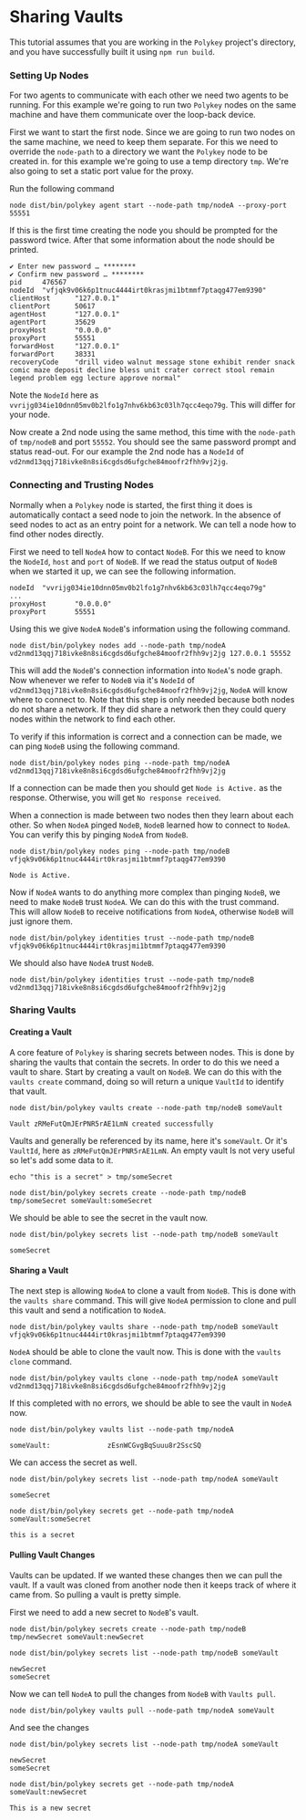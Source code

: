 # Sharing Vaults

This tutorial assumes that you are working in the `Polykey` project's directory, and you have successfully built it using `npm run build`.

### Setting Up Nodes
For two agents to communicate with each other we need two agents to be running. For this example we're going to run two `Polykey` nodes on the same machine and have them communicate over the loop-back device.

First we want to start the first node. Since we are going to run two nodes on the same machine, we need to keep them separate. For this we need to override the `node-path` to a directory we want the `Polykey` node to be created in. for this example we're going to use a temp directory `tmp`.  We're also going to set a static port value for the proxy.

Run the following command

```
node dist/bin/polykey agent start --node-path tmp/nodeA --proxy-port 55551
```

If this is the first time creating the node you should be prompted for the password twice. After that some information about the node should be printed.

```
✔ Enter new password … ********
✔ Confirm new password … ********
pid     476567
nodeId  "vfjqk9v06k6p1tnuc4444irt0krasjmi1btmmf7ptaqg477em9390"
clientHost      "127.0.0.1"
clientPort      50617
agentHost       "127.0.0.1"
agentPort       35629
proxyHost       "0.0.0.0"
proxyPort       55551
forwardHost     "127.0.0.1"
forwardPort     38331
recoveryCode    "drill video walnut message stone exhibit render snack comic maze deposit decline bless unit crater correct stool remain legend problem egg lecture approve normal"
```

Note the `NodeId` here as `vvrijg034ie10dnn05mv0b2lfo1g7nhv6kb63c03lh7qcc4eqo79g`. This will differ for your node.

Now create a 2nd node using the same method, this time with the `node-path` of `tmp/nodeB` and port `55552`. You should see the same password prompt and status read-out. For our example the 2nd node has a `NodeId` of `vd2nmd13qqj718ivke8n8si6cgdsd6ufgche84moofr2fhh9vj2jg`.

### Connecting and Trusting Nodes

Normally when a `Polykey` node is started, the first thing it does is automatically contact a seed node to join the network. In the absence of seed nodes to act as an entry point for a network. We can tell a node how to find other nodes directly.

First we need to tell `NodeA` how to contact `NodeB`. For this we need to know the `NodeId`, `host` and `port` of `NodeB`. If we read the status output of `NodeB` when we started it up, we can see the following information.

```
nodeId  "vvrijg034ie10dnn05mv0b2lfo1g7nhv6kb63c03lh7qcc4eqo79g"
...
proxyHost       "0.0.0.0"
proxyPort       55551
```

Using this we give `NodeA` `NodeB`'s information using the following command.

```
node dist/bin/polykey nodes add --node-path tmp/nodeA vd2nmd13qqj718ivke8n8si6cgdsd6ufgche84moofr2fhh9vj2jg 127.0.0.1 55552
```

This will add the `NodeB`'s connection information into `NodeA`'s node graph. Now whenever we refer to `NodeB` via it's `NodeId` of `vd2nmd13qqj718ivke8n8si6cgdsd6ufgche84moofr2fhh9vj2jg`, `NodeA` will know where to connect to. Note that this step is only needed because both nodes do not share a network. If they did share a network then they could query nodes within the network to find each other.

To verify if this information is correct and a connection can be made, we can ping `NodeB` using the following command.

```
node dist/bin/polykey nodes ping --node-path tmp/nodeA vd2nmd13qqj718ivke8n8si6cgdsd6ufgche84moofr2fhh9vj2jg
```

If a connection can be made then you should get `Node is Active.` as the response. Otherwise, you will get `No response received`.

When a connection is made between two nodes then they learn about each other. So when `NodeA` pinged `NodeB`, `NodeB` learned how to connect to `NodeA`. You can verify this by pinging `NodeA` from `NodeB`.

```
node dist/bin/polykey nodes ping --node-path tmp/nodeB vfjqk9v06k6p1tnuc4444irt0krasjmi1btmmf7ptaqg477em9390

Node is Active.
```

Now if `NodeA` wants to do anything more complex than pinging `NodeB`, we need to make `NodeB` trust `NodeA`. We can do this with the trust command. This will allow `NodeB` to receive notifications from `NodeA`, otherwise `NodeB` will just ignore them.

```
node dist/bin/polykey identities trust --node-path tmp/nodeB vfjqk9v06k6p1tnuc4444irt0krasjmi1btmmf7ptaqg477em9390
```

We should also have `NodeA` trust `NodeB`.

```
node dist/bin/polykey identities trust --node-path tmp/nodeB vd2nmd13qqj718ivke8n8si6cgdsd6ufgche84moofr2fhh9vj2jg
```

### Sharing Vaults

#### Creating a Vault
A core feature of `Polykey` is sharing secrets between nodes. This is done by sharing the vaults that contain the secrets. In order to do this we need a vault to share. Start by creating a vault on `NodeB`. We can do this with the `vaults create` command, doing so will return a unique `VaultId` to identify that vault.

```
node dist/bin/polykey vaults create --node-path tmp/nodeB someVault

Vault zRMeFutQmJErPNR5rAE1LmN created successfully
```

Vaults and generally be referenced by its name, here it's `someVault`. Or it's `VaultId`, here as `zRMeFutQmJErPNR5rAE1LmN`. An empty vault Is not very useful so let's add some data to it.


```
echo "this is a secret" > tmp/someSecret

node dist/bin/polykey secrets create --node-path tmp/nodeB tmp/someSecret someVault:someSecret
```

We should be able to see the secret in the vault now.

```
node dist/bin/polykey secrets list --node-path tmp/nodeB someVault

someSecret
```

#### Sharing a Vault

The next step is allowing `NodeA` to clone a vault from `NodeB`. This is done with the `vaults share` command. This will give `NodeA` permission to clone and pull this vault and send a notification to `NodeA`.

```
node dist/bin/polykey vaults share --node-path tmp/nodeB someVault vfjqk9v06k6p1tnuc4444irt0krasjmi1btmmf7ptaqg477em9390
```

`NodeA` should be able to clone the vault now. This is done with the `vaults clone` command.

```
node dist/bin/polykey vaults clone --node-path tmp/nodeA someVault vd2nmd13qqj718ivke8n8si6cgdsd6ufgche84moofr2fhh9vj2jg
```

If this completed with no errors, we should be able to see the vault in `NodeA` now.

```
node dist/bin/polykey vaults list --node-path tmp/nodeA

someVault:              zEsnWCGvgBqSuuu8r2SscSQ
```

We can access the secret as well.

```
node dist/bin/polykey secrets list --node-path tmp/nodeA someVault

someSecret

node dist/bin/polykey secrets get --node-path tmp/nodeA someVault:someSecret

this is a secret
```

#### Pulling Vault Changes

Vaults can be updated. If we wanted these changes then we can pull the vault. If a vault was cloned from another node then it keeps track of where it came from. So pulling a vault is pretty simple.

First we need to add a new secret to `NodeB`'s vault.

```
node dist/bin/polykey secrets create --node-path tmp/nodeB tmp/newSecret someVault:newSecret

node dist/bin/polykey secrets list --node-path tmp/nodeB someVault

newSecret
someSecret
```

Now we can tell `NodeA` to pull the changes from `NodeB` with `Vaults pull`.

```
node dist/bin/polykey vaults pull --node-path tmp/nodeA someVault
```

And see the changes

```
node dist/bin/polykey secrets list --node-path tmp/nodeA someVault

newSecret
someSecret

node dist/bin/polykey secrets get --node-path tmp/nodeA someVault:newSecret

This is a new secret
```
